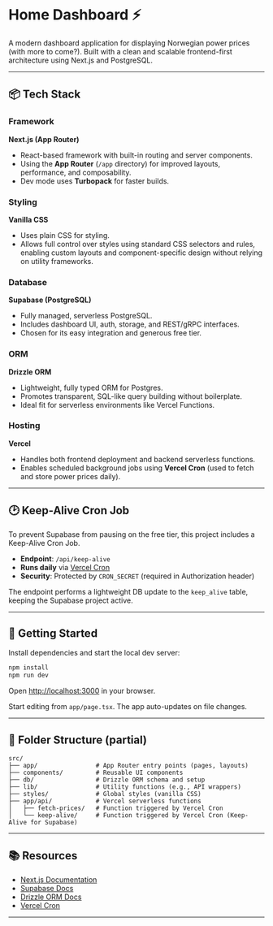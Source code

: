 # Home Dashboard ⚡️

A modern dashboard application for displaying Norwegian power prices (with more to come?). Built with a clean and scalable frontend-first architecture using Next.js and PostgreSQL.

---

## 📦 Tech Stack

### Framework

**Next.js (App Router)**

- React-based framework with built-in routing and server components.
- Using the **App Router** (`/app` directory) for improved layouts, performance, and composability.
- Dev mode uses **Turbopack** for faster builds.

### Styling

**Vanilla CSS**

- Uses plain CSS for styling.
- Allows full control over styles using standard CSS selectors and rules, enabling custom layouts and component-specific design without relying on utility frameworks.

### Database

**Supabase (PostgreSQL)**

- Fully managed, serverless PostgreSQL.
- Includes dashboard UI, auth, storage, and REST/gRPC interfaces.
- Chosen for its easy integration and generous free tier.

### ORM

**Drizzle ORM**

- Lightweight, fully typed ORM for Postgres.
- Promotes transparent, SQL-like query building without boilerplate.
- Ideal fit for serverless environments like Vercel Functions.

### Hosting

**Vercel**

- Handles both frontend deployment and backend serverless functions.
- Enables scheduled background jobs using **Vercel Cron** (used to fetch and store power prices daily).

---

## 🕑 Keep-Alive Cron Job

To prevent Supabase from pausing on the free tier, this project includes a Keep-Alive Cron Job.

- **Endpoint**: `/api/keep-alive`
- **Runs daily** via [Vercel Cron](https://vercel.com/docs/cron-jobs)
- **Security**: Protected by `CRON_SECRET` (required in Authorization header)

The endpoint performs a lightweight DB update to the `keep_alive` table, keeping the Supabase project active.

---

## 🚀 Getting Started

Install dependencies and start the local dev server:

```bash
npm install
npm run dev
```

Open [http://localhost:3000](http://localhost:3000) in your browser.

Start editing from `app/page.tsx`. The app auto-updates on file changes.

---

## 📁 Folder Structure (partial)

```
src/
├── app/                # App Router entry points (pages, layouts)
├── components/         # Reusable UI components
├── db/                 # Drizzle ORM schema and setup
├── lib/                # Utility functions (e.g., API wrappers)
├── styles/             # Global styles (vanilla CSS)
├── app/api/            # Vercel serverless functions
│   ├── fetch-prices/   # Function triggered by Vercel Cron
│   └── keep-alive/     # Function triggered by Vercel Cron (Keep-Alive for Supabase)
```

---

## 📚 Resources

- [Next.js Documentation](https://nextjs.org/docs)
- [Supabase Docs](https://supabase.com/docs)
- [Drizzle ORM Docs](https://orm.drizzle.team)
- [Vercel Cron](https://vercel.com/docs/cron-jobs)

---

